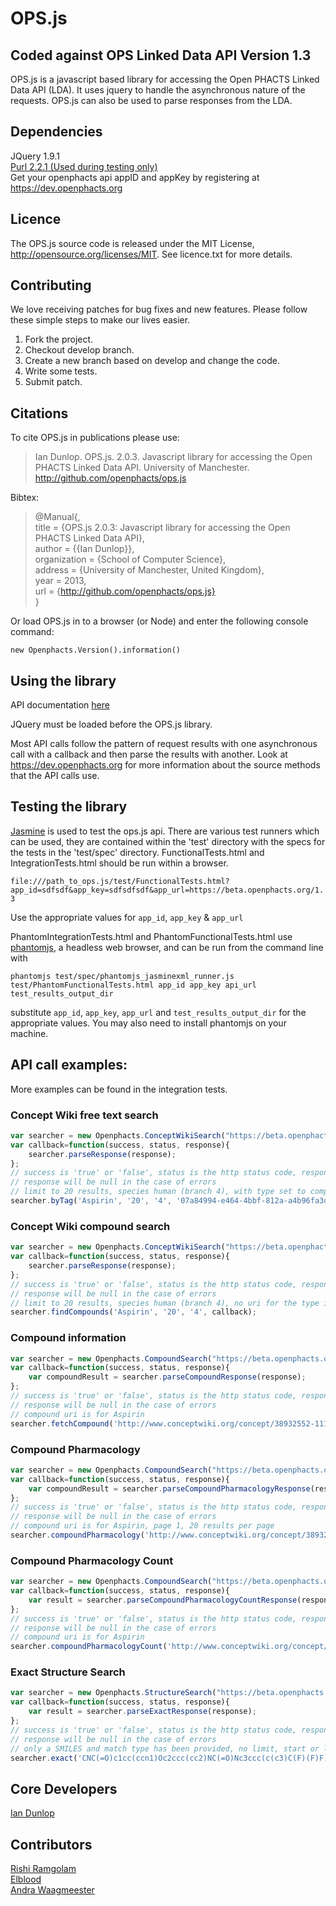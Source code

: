 
# OPS.js
## Coded against OPS Linked Data API Version 1.3

OPS.js is a javascript based library for accessing the Open PHACTS Linked Data API (LDA). It uses jquery to handle the asynchronous nature of the requests. OPS.js can also be used to parse responses from the LDA.

## Dependencies
JQuery 1.9.1  
[Purl 2.2.1 (Used during testing only)](https://github.com/allmarkedup/jQuery-URL-Parser "Purl URL library")  
Get your openphacts api appID and appKey by registering at https://dev.openphacts.org

## Licence
The OPS.js source code is released under the MIT License, http://opensource.org/licenses/MIT. See licence.txt for more details.

## Contributing  
We love receiving patches for bug fixes and new features. Please follow these simple steps to make our lives easier.  

1. Fork the project.
2. Checkout develop branch.
3. Create a new branch based on develop and change the code.
4. Write some tests.
5. Submit patch.

## Citations  
To cite OPS.js in publications please use:  

>Ian Dunlop. OPS.js. 2.0.3. Javascript library for accessing the Open PHACTS Linked Data API. University of Manchester. http://github.com/openphacts/ops.js

Bibtex:

>@Manual{,  
>title = {OPS.js 2.0.3: Javascript library for accessing the Open PHACTS Linked Data API},  
>author = {{Ian Dunlop}},  
>organization = {School of Computer Science},  
>address = {University of Manchester, United Kingdom},  
>year = 2013,  
>url = {http://github.com/openphacts/ops.js}  
>} 

Or load OPS.js in to a browser (or Node) and enter the following console command:

`new Openphacts.Version().information()`

## Using the library
API documentation [here](http://openphacts.github.io/ops.js "OPS.js API documentation")  

JQuery must be loaded before the OPS.js library.  

Most API calls follow the pattern of request results with one asynchronous call with a callback and then parse the results with another.
Look at https://dev.openphacts.org for more information about the source methods that the API calls use.

## Testing the library

[Jasmine](http://pivotal.github.io/jasmine/ "Jasmine javascript testing framework") is used to test the ops.js api. There are various test runners which can be used, they
are contained within the 'test' directory with the specs for the tests in the 'test/spec' directory. FunctionalTests.html and IntegrationTests.html should be run within a browser.

`file:///path_to_ops.js/test/FunctionalTests.html?app_id=sdfsdf&app_key=sdfsdfsdf&app_url=https://beta.openphacts.org/1.3`

Use the appropriate values for `app_id`, `app_key` & `app_url`

PhantomIntegrationTests.html and PhantomFunctionalTests.html use [phantomjs](http://phantomjs.org "PhanotmJS headless web browser"), a headless web browser, and
can be run from the command line with  

`phantomjs test/spec/phantomjs_jasminexml_runner.js test/PhantomFunctionalTests.html app_id app_key api_url test_results_output_dir`

substitute `app_id`, `app_key`, `app_url` and `test_results_output_dir` for the appropriate values. You may also need to install phantomjs on your machine.

## API call examples:

More examples can be found in the integration tests.

### Concept Wiki free text search

```javascript
var searcher = new Openphacts.ConceptWikiSearch("https://beta.openphacts.org/1.3", appID, appKey);  
var callback=function(success, status, response){  
    searcher.parseResponse(response);
};  
// success is 'true' or 'false', status is the http status code, response is the raw result which the parser function accepts  
// response will be null in the case of errors  
// limit to 20 results, species human (branch 4), with type set to compounds (uuid 07a800....)  
searcher.byTag('Aspirin', '20', '4', '07a84994-e464-4bbf-812a-a4b96fa3d197', callback);
```
### Concept Wiki compound search

```javascript
var searcher = new Openphacts.ConceptWikiSearch("https://beta.openphacts.org/1.3", appID, appKey);  
var callback=function(success, status, response){  
    searcher.parseResponse(response);
};  
// success is 'true' or 'false', status is the http status code, response is the raw result which the parser function accepts  
// response will be null in the case of errors  
// limit to 20 results, species human (branch 4), no uri for the type is required  
searcher.findCompounds('Aspirin', '20', '4', callback);
```
### Compound information

```javascript
var searcher = new Openphacts.CompoundSearch("https://beta.openphacts.org/1.3", appID, appKey);  
var callback=function(success, status, response){  
    var compoundResult = searcher.parseCompoundResponse(response);  
};  
// success is 'true' or 'false', status is the http status code, response is the raw result which the parser function accepts  
// response will be null in the case of errors  
// compound uri is for Aspirin  
searcher.fetchCompound('http://www.conceptwiki.org/concept/38932552-111f-4a4e-a46a-4ed1d7bdf9d5', null, callback);
```
### Compound Pharmacology

```javascript
var searcher = new Openphacts.CompoundSearch("https://beta.openphacts.org/1.3", appID, appKey);  
var callback=function(success, status, response){  
    var compoundResult = searcher.parseCompoundPharmacologyResponse(response);  
};  
// success is 'true' or 'false', status is the http status code, response is the raw result which the parser function accepts  
// response will be null in the case of errors  
// compound uri is for Aspirin, page 1, 20 results per page  
searcher.compoundPharmacology('http://www.conceptwiki.org/concept/38932552-111f-4a4e-a46a-4ed1d7bdf9d5', null, null, null, null, null, null, null, null, null, null, null, null, null, null, null, null, 1, 20, null, null, callback);
```
### Compound Pharmacology Count

```javascript
var searcher = new Openphacts.CompoundSearch("https://beta.openphacts.org/1.3", appID, appKey);  
var callback=function(success, status, response){  
    var result = searcher.parseCompoundPharmacologyCountResponse(response);  
};  
// success is 'true' or 'false', status is the http status code, response is the raw result which the parser function accepts  
// response will be null in the case of errors  
// compound uri is for Aspirin  
searcher.compoundPharmacologyCount('http://www.conceptwiki.org/concept/38932552-111f-4a4e-a46a-4ed1d7bdf9d5', null, null, null, null, null, null, null, null, null, null, null, null, null, null, null, null, null, callback);
```

### Exact Structure Search

```javascript
var searcher = new Openphacts.StructureSearch("https://beta.openphacts.org/1.3", appID, appKey);  
var callback=function(success, status, response){  
    var result = searcher.parseExactResponse(response);  
};  
// success is 'true' or 'false', status is the http status code, response is the raw result which the parser function accepts  
// response will be null in the case of errors  
// only a SMILES and match type has been provided, no limit, start or length  
searcher.exact('CNC(=O)c1cc(ccn1)Oc2ccc(cc2)NC(=O)Nc3ccc(c(c3)C(F)(F)F)Cl', 0, callback);
```

## Core Developers
[Ian Dunlop](https://github.com/ianwdunlop "Ian Dunlop - original developer")

## Contributors
[Rishi Ramgolam](https://github.com/rishiramgolam "rishiramgolam")  
[Elblood](https://github.com/Elblood "Elblood")  
[Andra Waagmeester](https://github.com/andrawaag "andraawag")
